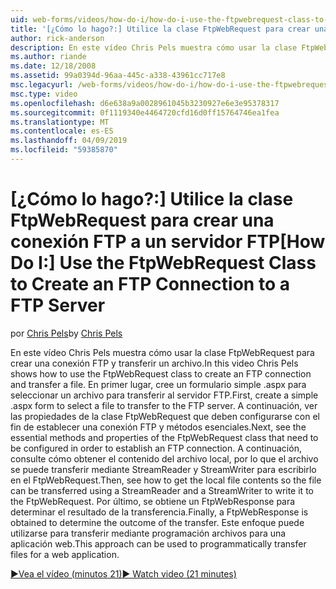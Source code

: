 ```yaml
---
uid: web-forms/videos/how-do-i/how-do-i-use-the-ftpwebrequest-class-to-create-an-ftp-connection-to-a-ftp-server
title: '[¿Cómo lo hago?:] Utilice la clase FtpWebRequest para crear una conexión FTP a un servidor FTP | Microsoft Docs'
author: rick-anderson
description: En este vídeo Chris Pels muestra cómo usar la clase FtpWebRequest para crear una conexión FTP y transferir un archivo. En primer lugar, cree un formulario de aspx simple para selec...
ms.author: riande
ms.date: 12/18/2008
ms.assetid: 99a0394d-96aa-445c-a338-43961cc717e8
msc.legacyurl: /web-forms/videos/how-do-i/how-do-i-use-the-ftpwebrequest-class-to-create-an-ftp-connection-to-a-ftp-server
msc.type: video
ms.openlocfilehash: d6e638a9a0028961045b3230927e6e3e95378317
ms.sourcegitcommit: 0f1119340e4464720cfd16d0ff15764746ea1fea
ms.translationtype: MT
ms.contentlocale: es-ES
ms.lasthandoff: 04/09/2019
ms.locfileid: "59385870"
---
```

# <a name="how-do-i-use-the-ftpwebrequest-class-to-create-an-ftp-connection-to-a-ftp-server"></a><span data-ttu-id="e5e5a-104">[¿Cómo lo hago?:] Utilice la clase FtpWebRequest para crear una conexión FTP a un servidor FTP</span><span class="sxs-lookup"><span data-stu-id="e5e5a-104">[How Do I:] Use the FtpWebRequest Class to Create an FTP Connection to a FTP Server</span></span>

<span data-ttu-id="e5e5a-105">por [Chris Pels](https://twitter.com/chrispels)</span><span class="sxs-lookup"><span data-stu-id="e5e5a-105">by [Chris Pels](https://twitter.com/chrispels)</span></span>

<span data-ttu-id="e5e5a-106">En este vídeo Chris Pels muestra cómo usar la clase FtpWebRequest para crear una conexión FTP y transferir un archivo.</span><span class="sxs-lookup"><span data-stu-id="e5e5a-106">In this video Chris Pels shows how to use the FtpWebRequest class to create an FTP connection and transfer a file.</span></span> <span data-ttu-id="e5e5a-107">En primer lugar, cree un formulario simple .aspx para seleccionar un archivo para transferir al servidor FTP.</span><span class="sxs-lookup"><span data-stu-id="e5e5a-107">First, create a simple .aspx form to select a file to transfer to the FTP server.</span></span> <span data-ttu-id="e5e5a-108">A continuación, ver las propiedades de la clase FtpWebRequest que deben configurarse con el fin de establecer una conexión FTP y métodos esenciales.</span><span class="sxs-lookup"><span data-stu-id="e5e5a-108">Next, see the essential methods and properties of the FtpWebRequest class that need to be configured in order to establish an FTP connection.</span></span> <span data-ttu-id="e5e5a-109">A continuación, consulte cómo obtener el contenido del archivo local, por lo que el archivo se puede transferir mediante StreamReader y StreamWriter para escribirlo en el FtpWebRequest.</span><span class="sxs-lookup"><span data-stu-id="e5e5a-109">Then, see how to get the local file contents so the file can be transferred using a StreamReader and a StreamWriter to write it to the FtpWebRequest.</span></span> <span data-ttu-id="e5e5a-110">Por último, se obtiene un FtpWebResponse para determinar el resultado de la transferencia.</span><span class="sxs-lookup"><span data-stu-id="e5e5a-110">Finally, a FtpWebResponse is obtained to determine the outcome of the transfer.</span></span> <span data-ttu-id="e5e5a-111">Este enfoque puede utilizarse para transferir mediante programación archivos para una aplicación web.</span><span class="sxs-lookup"><span data-stu-id="e5e5a-111">This approach can be used to programmatically transfer files for a web application.</span></span>

[<span data-ttu-id="e5e5a-112">&#9654;Vea el vídeo (minutos 21)</span><span class="sxs-lookup"><span data-stu-id="e5e5a-112">&#9654; Watch video (21 minutes)</span></span>](https://channel9.msdn.com/Blogs/ASP-NET-Site-Videos/how-do-i-use-the-ftpwebrequest-class-to-create-an-ftp-connection-to-a-ftp-server)
